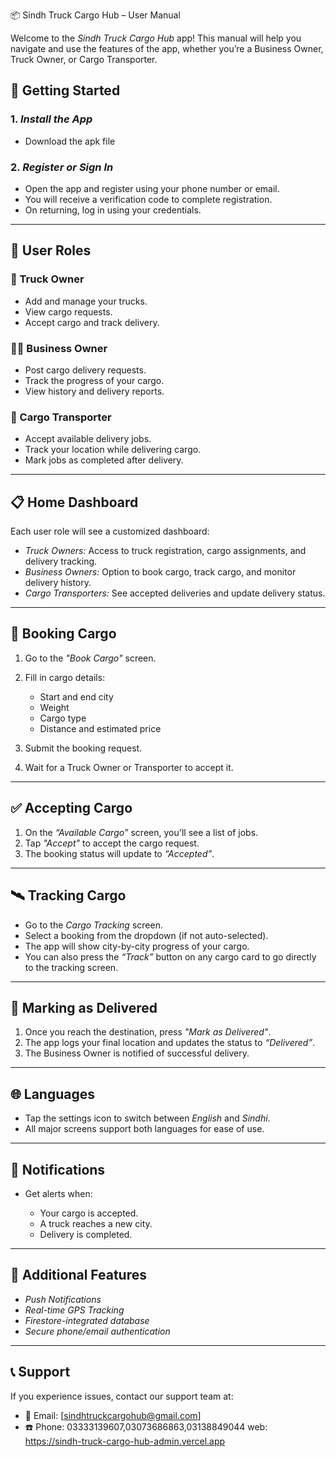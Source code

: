 📦 Sindh Truck Cargo Hub – User Manual

Welcome to the *Sindh Truck Cargo Hub* app! This manual will help you navigate and use the features of the app, whether you’re a Business Owner, Truck Owner, or Cargo Transporter.

## 🔐 Getting Started

### 1. *Install the App*

* Download the apk file 

### 2. *Register or Sign In*

* Open the app and register using your phone number or email.
* You will receive a verification code to complete registration.
* On returning, log in using your credentials.

---

## 👥 User Roles

### 🚛 Truck Owner

* Add and manage your trucks.
* View cargo requests.
* Accept cargo and track delivery.

### 🧑‍💼 Business Owner

* Post cargo delivery requests.
* Track the progress of your cargo.
* View history and delivery reports.

### 🚚 Cargo Transporter

* Accept available delivery jobs.
* Track your location while delivering cargo.
* Mark jobs as completed after delivery.

---

## 📋 Home Dashboard

Each user role will see a customized dashboard:

* *Truck Owners:* Access to truck registration, cargo assignments, and delivery tracking.
* *Business Owners:* Option to book cargo, track cargo, and monitor delivery history.
* *Cargo Transporters:* See accepted deliveries and update delivery status.

---

## 🚚 Booking Cargo

1. Go to the *"Book Cargo"* screen.
2. Fill in cargo details:

   * Start and end city
   * Weight
   * Cargo type
   * Distance and estimated price
3. Submit the booking request.
4. Wait for a Truck Owner or Transporter to accept it.

---

## ✅ Accepting Cargo

1. On the *“Available Cargo”* screen, you'll see a list of jobs.
2. Tap *"Accept"* to accept the cargo request.
3. The booking status will update to *“Accepted”*.

---

## 🛰️ Tracking Cargo

* Go to the *Cargo Tracking* screen.
* Select a booking from the dropdown (if not auto-selected).
* The app will show city-by-city progress of your cargo.
* You can also press the *“Track”* button on any cargo card to go directly to the tracking screen.

---

## 📍 Marking as Delivered

1. Once you reach the destination, press *"Mark as Delivered"*.
2. The app logs your final location and updates the status to *“Delivered”*.
3. The Business Owner is notified of successful delivery.

---

## 🌐 Languages

* Tap the settings icon to switch between *English* and *Sindhi*.
* All major screens support both languages for ease of use.

---

## 🔔 Notifications

* Get alerts when:

  * Your cargo is accepted.
  * A truck reaches a new city.
  * Delivery is completed.

---

## 🔧 Additional Features

* *Push Notifications*
* *Real-time GPS Tracking*
* *Firestore-integrated database*
* *Secure phone/email authentication*

---

## 📞 Support

If you experience issues, contact our support team at:

* 📧 Email: [sindhtruckcargohub@gmail.com]
* ☎️ Phone: 03333139607,03073686863,03138849044
web: https://sindh-truck-cargo-hub-admin.vercel.app
